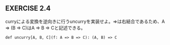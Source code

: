## EXERCISE 2.4

curryによる変換を逆向きに行うuncurryを実装せよ。=>は右結合であるため、A => (B => C)はA => B => Cと記述できる。

```
def uncurry[A, B, C](f: A => B => C): (A, B) => C
```
